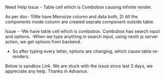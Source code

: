 Need Help
Issue - Table cell which is Combobox causing infinite render.

As per doc- 
1)We have Memoize column and data both, 
2) All the components inside column are created seprate component outside table.

Issue -
-We have table cell which is combobox. Combobox has search input and options.
-When we type anything in search input, using nexth js server action, we get options from backend. 
- So after typing every letter, options are changing, which cause table re-renders.

Below is sandbox Link.
We are stuck with the issue since last 3 days, we appreciate any help.
Thanks in Advance.
